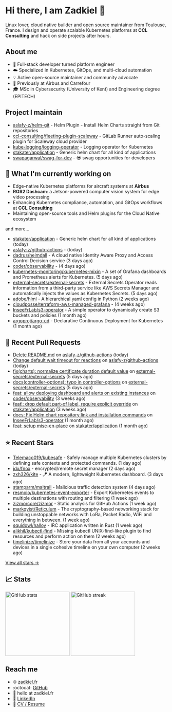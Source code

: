 # Hi there, I am Zadkiel 👋

Linux lover, cloud native builder and open source maintainer from Toulouse, France. I design and operate scalable Kubernetes platforms at **CCL Consulting** and hack on side projects after hours.

## About me

* 💼 Full-stack developer turned platform engineer  
* ☁️ Specialized in Kubernetes, GitOps, and multi-cloud automation  
* 💡 Active open-source maintainer and community advocate  
* 🏢 Previously at Airbus and Carrefour  
* 🎓 MSc in Cybersecurity (University of Kent) and Engineering degree (EPITECH)

## Project I maintain

- [aslafy-z/helm-git](https://github.com/aslafy-z/helm-git) - Helm Plugin - Install Helm Charts straight from Git repositories
- [ccl-consulting/fleeting-plugin-scaleway](https://gitlab.com/ccl-consulting/fleeting-plugin-scaleway) - GitLab Runner auto-scaling plugin for Scaleway cloud provider
- [kube-logging/logging-operator](https://github.com/kube-logging/logging-operator) - Logging operator for Kubernetes
- [stakater/application](https://github.com/stakater/application) - Generic helm chart for all kind of applications
- [swapagarwal/swag-for-dev](https://github.com/swapagarwal/swag-for-dev) - 😎 swag opportunities for developers

## 👷 What I'm currently working on

* Edge-native Kubernetes platforms for aircraft systems at **Airbus**  
* **ROS2 Dashcam**: a Jetson-powered computer vision system for edge video processing  
* Enhancing Kubernetes compliance, automation, and GitOps workflows at **CCL Consulting**  
* Maintaining open-source tools and Helm plugins for the Cloud Native ecosystem  

and more...


- [stakater/application](https://github.com/stakater/application) - Generic helm chart for all kind of applications (today)
- [aslafy-z/github-actions](https://github.com/aslafy-z/github-actions) -  (today)
- [dadrus/heimdall](https://github.com/dadrus/heimdall) - A cloud native Identity Aware Proxy and Access Control Decision service (3 days ago)
- [coder/observability](https://github.com/coder/observability) -  (4 days ago)
- [kubernetes-monitoring/kubernetes-mixin](https://github.com/kubernetes-monitoring/kubernetes-mixin) -  A set of Grafana dashboards and Prometheus alerts for Kubernetes. (5 days ago)
- [external-secrets/external-secrets](https://github.com/external-secrets/external-secrets) - External Secrets Operator reads information from a third-party service like AWS Secrets Manager and automatically injects the values as Kubernetes Secrets. (5 days ago)
- [adobe/himl](https://github.com/adobe/himl) - A hierarchical yaml config in Python (2 weeks ago)
- [cloudposse/terraform-aws-managed-grafana](https://github.com/cloudposse/terraform-aws-managed-grafana) -  (4 weeks ago)
- [InseeFrLab/s3-operator](https://github.com/InseeFrLab/s3-operator) - A simple operator to dynamically create S3 buckets and policies (1 month ago)
- [argoproj/argo-cd](https://github.com/argoproj/argo-cd) - Declarative Continuous Deployment for Kubernetes (1 month ago)



## 🔨 Recent Pull Requests


- [Delete README.md](https://github.com/aslafy-z/github-actions/pull/18) on [aslafy-z/github-actions](https://github.com/aslafy-z/github-actions) (today)
- [Change default wait timeout for reactions](https://github.com/aslafy-z/github-actions/pull/17) on [aslafy-z/github-actions](https://github.com/aslafy-z/github-actions) (today)
- [fix(charts): normalize certificate duration default value](https://github.com/external-secrets/external-secrets/pull/5497) on [external-secrets/external-secrets](https://github.com/external-secrets/external-secrets) (5 days ago)
- [docs(controller-options): typo in controller-options](https://github.com/external-secrets/external-secrets/pull/5496) on [external-secrets/external-secrets](https://github.com/external-secrets/external-secrets) (5 days ago)
- [feat: allow deploying dashboard and alerts on existing instances](https://github.com/coder/observability/pull/62) on [coder/observability](https://github.com/coder/observability) (3 weeks ago)
- [feat!: drop default part-of label, require explicit override](https://github.com/stakater/application/pull/455) on [stakater/application](https://github.com/stakater/application) (3 weeks ago)
- [docs: Fix Helm chart repository link and installation commands](https://github.com/InseeFrLab/s3-operator/pull/103) on [InseeFrLab/s3-operator](https://github.com/InseeFrLab/s3-operator) (1 month ago)
- [feat: setup mise-en-place](https://github.com/stakater/application/pull/450) on [stakater/application](https://github.com/stakater/application) (1 month ago)

## ⭐ Recent Stars


- [Telemaco019/kubesafe](https://github.com/Telemaco019/kubesafe) - Safely manage multiple Kubernetes clusters by defining safe contexts and protected commands. (1 day ago)
- [jdx/fnox](https://github.com/jdx/fnox) - encrypted/remote secret manager (2 days ago)
- [zxh326/kite](https://github.com/zxh326/kite) - 🪁 A modern, lightweight Kubernetes dashboard.  (3 days ago)
- [stamparm/maltrail](https://github.com/stamparm/maltrail) - Malicious traffic detection system (4 days ago)
- [resmoio/kubernetes-event-exporter](https://github.com/resmoio/kubernetes-event-exporter) - Export Kubernetes events to multiple destinations with routing and filtering (1 week ago)
- [zizmorcore/zizmor](https://github.com/zizmorcore/zizmor) - Static analysis for GitHub Actions (1 week ago)
- [markqvist/Reticulum](https://github.com/markqvist/Reticulum) - The cryptography-based networking stack for building unstoppable networks with LoRa, Packet Radio, WiFi and everything in between. (1 week ago)
- [squidowl/halloy](https://github.com/squidowl/halloy) - IRC application written in Rust (1 week ago)
- [alikhil/kubectl-find](https://github.com/alikhil/kubectl-find) - Missing kubectl UNIX-find-like plugin to find resources and perform action on them (2 weeks ago)
- [timelinize/timelinize](https://github.com/timelinize/timelinize) - Store your data from all your accounts and devices in a single cohesive timeline on your own computer (2 weeks ago)

[View all stars →](https://github.com/aslafy-z?tab=stars)

## 📈 Stats

<a href="#"><img height=200 align="center" src="https://github-readme-stats.vercel.app/api?username=aslafy-z&show_icons=true&count_private=true&hide_border=true&theme=transparent" alt="GitHub stats" /></a>
<a href="#"><img height=200 align="center" src="https://github-readme-streak-stats-eight.vercel.app/?user=aslafy-z&hide_border=true&theme=transparent" alt="GitHub streak" /></a>

## Reach me

* 🌐 [zadkiel.fr](https://zadkiel.fr)
* :octocat: [GitHub](https://go.zadkiel.fr/github)
* 💬 hello at zadkiel.fr
* 🤝 [LinkedIn](https://go.zadkiel.fr/linkedin)
* 💼 [CV / Resume](https://go.zadkiel.fr/resume)
